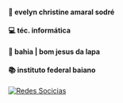 #### 🎀 evelyn christine amaral sodré
#### 💻 téc. informática
#### 🌱 bahia | bom jesus da lapa
#### 📚 instituto federal baiano

[![Redes Socicias](https://img.shields.io/badge/Spotify-1ED760?&style=for-the-badge&logo=spotify&logoColor=white
)](https://open.spotify.com/playlist/2QPs5RkUVeOk4b3jxbUPQu)
